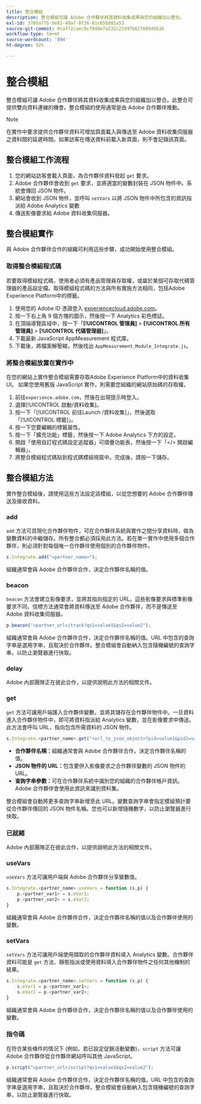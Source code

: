 ```yaml
---
title: 整合模組
description: 整合模組可讓 Adobe 合作夥伴將其資料收集成果與您的組織加以整合。
exl-id: 378ba77b-be81-49af-8f36-81c65bd01a53
source-git-commit: 0caff2caec9cf840e7a232c22497b61f009d8b36
workflow-type: tm+mt
source-wordcount: '894'
ht-degree: 92%

---
```


# 整合模組

整合模組可讓 Adobe 合作夥伴將其資料收集成果與您的組織加以整合。此整合可提供雙向資料連線的機會。整合模組的使用通常是由 Adobe 合作夥伴推動。

>[!NOTE]
>
> 在實作中要求提供合作夥伴資料可增加頁面載入與傳送至 Adobe 資料收集伺服器之資料間的延遲時間。如果訪客在傳送資料前載入新頁面，則不會記錄該頁面。

## 整合模組工作流程

1. 您的網站訪客會載入頁面，為合作夥伴資料發起 `get` 要求。
2. Adobe 合作夥伴會收到 `get` 要求，並將適當的變數封裝在 JSON 物件中。系統會傳回 JSON 物件。
3. 網站會收到 JSON 物件，並呼叫 `setVars` 以將 JSON 物件中所包含的資訊指派給 Adobe Analytics 變數
4. 傳送影像要求給 Adobe 資料收集伺服器。

## 整合模組實作

與 Adobe 合作夥伴合作的組織可利用這些步驟，成功開始使用整合模組。

### 取得整合模組程式碼

若要取得模組程式碼，使用者必須有產品管理員存取權，或屬於某個可存取代碼管理器的產品設定檔。取得模組程式碼的方法與所有實施方法相同，包括Adobe Experience Platform中的標籤。

1. 使用您的 Adobe ID 憑證登入 [experiencecloud.adobe.com](https://experiencecloud.adobe.com)。
1. 按一下右上角 9 個方塊的圖示，然後按一下 Analytics 彩色標誌。
1. 在頂端導覽區域中，按一下「**[!UICONTROL 管理員]** > **[!UICONTROL 所有管理員]** > **[!UICONTROL 代碼管理器]**」。
1. 下載最新 JavaScript AppMeasurement 程式庫。
1. 下載後，將檔案解壓縮，然後找出 `AppMeasurement_Module_Integrate.js`。

### 將整合模組放置在實作中

在您的網站上實作整合模組需要存取Adobe Experience Platform中的資料收集UI。 如果您使用舊版 JavaScript 實作，則需要您組織的網站原始碼的存取權。

1. 前往`experience.adobe.com`，然後在出現提示時登入。
1. 選擇[!UICONTROL 啟動/資料收集]。
1. 按一下「[!UICONTROL 前往Launch /資料收集]」，然後選取「[!UICONTROL 標籤]」。
1. 按一下您要編輯的標籤屬性。
1. 按一下「擴充功能」標籤，然後按一下 Adobe Analytics 下方的設定。
1. 開啟「使用自訂程式碼設定追蹤器」可摺疊功能表，然後按一下「&lt;/> 開啟編輯器」。
1. 將整合模組程式碼貼到程式碼模組視窗中。完成後，請按一下儲存。

## 整合模組方法

實作整合模組後，請使用這些方法設定該模組，以從您想要的 Adobe 合作夥伴傳送及接收資料。

### add

`add` 方法可具現化合作夥伴物件，可在合作夥伴系統與實作之間分享資料時，做為變數資料的中繼儲存。所有整合都必須採用此方法。若在單一實作中使用多個合作夥伴，則必須針對每個唯一合作夥伴使用個別的合作夥伴物件。

```JavaScript
s.Integrate.add("<partner_name>");
```

組織通常會與 Adobe 合作夥伴合作，決定合作夥伴名稱的值。

### beacon

`beacon` 方法會建立影像要求，並將其指向指定的 URL。這些影像要求與標準影像要求不同。信標方法通常會將資料傳送至 Adobe 合作夥伴，而不是傳送至 Adobe 資料收集伺服器。

```JavaScript
p.beacon("<partner_url>/track?qs1=value1&qs2=value2");
```

組織通常會與 Adobe 合作夥伴合作，決定合作夥伴名稱的值。URL 中包含的查詢字串是選用字串，且取決於合作夥伴。整合模組會自動納入包含隨機編號的查詢字串，以防止瀏覽器進行快取。

### delay

Adobe 內部團隊正在彼此合作，以提供說明此方法的相關文件。

### get

`get` 方法可讓用戶端匯入合作夥伴變數，並將其儲存在合作夥伴物件中。一旦資料進入合作夥伴物件中，即可將資料指派給 Analytics 變數，並在影像要求中傳送。此方法會呼叫 URL，指向包含所需資料的 JSON 物件。

```JavaScript
s.Integrate.<partner_name>.get("<url_to_json_object>?pid=value1&pid2=value2");
```

* **合作夥伴名稱：**&#x200B;組織通常會與 Adobe 合作夥伴合作，決定合作夥伴名稱的值。
* **JSON 物件的 URL：**&#x200B;包含要併入影像要求之合作夥伴變數的 JSON 物件的 URL。
* **查詢字串參數：**&#x200B;可在合作夥伴系統中識別您的組織的合作夥伴帳戶資訊。Adobe 合作夥伴會使用此資訊來識別資料集。

整合模組會自動將更多查詢字串新增至此 URL。變數查詢字串會指定模組預計要從合作夥伴傳回的 JSON 物件名稱。您也可以新增隨機數字，以防止瀏覽器進行快取。

### 已就緒

Adobe 內部團隊正在彼此合作，以提供說明此方法的相關文件。

### useVars

`useVars` 方法可讓用戶端與 Adobe 合作夥伴分享變數值。

```JavaScript
s.Integrate.<partner_name>.useVars = function (s,p) {
    p.<partner_var1> = s.eVar1;
    p.<partner_var2> = s.eVar2;
}
```

組織通常會與 Adobe 合作夥伴合作，決定合作夥伴名稱的值以及合作夥伴使用的變數。

### setVars

`setVars` 方法可讓用戶端使用擷取的合作夥伴資料填入 Analytics 變數。合作夥伴資料可能是 `get` 方法、靜態指派或使用資料填入合作夥伴物件之任何其他機制的結果。

```JavaScript
s.Integrate.<partner_name>.setVars = function (s,p) {
    s.eVar1 = p.<partner_var1>;
    s.eVar2 = p.<partner_var2>;
}
```

組織通常會與 Adobe 合作夥伴合作，決定合作夥伴名稱的值以及合作夥伴使用的變數。

### 指令碼

在符合某些條件的情況下 (例如，若已設定促銷活動變數)，`script` 方法可讓 Adobe 合作夥伴從合作夥伴網站呼叫其他 JavaScript。

```JavaScript
p.script("<partner_url>/script?qs1=value1&qs2=value2");
```

組織通常會與 Adobe 合作夥伴合作，決定合作夥伴名稱的值。URL 中包含的查詢字串是選用字串，且取決於合作夥伴。整合模組會自動納入包含隨機編號的查詢字串，以防止瀏覽器進行快取。
